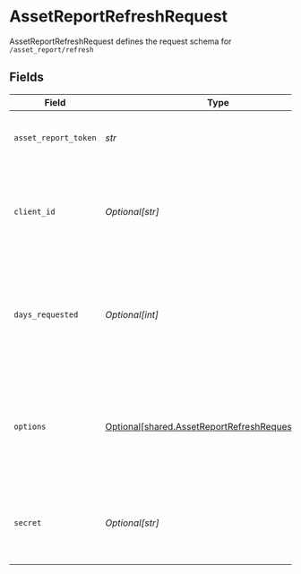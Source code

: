 # AssetReportRefreshRequest

AssetReportRefreshRequest defines the request schema for `/asset_report/refresh`


## Fields

| Field                                                                                                                                                                                       | Type                                                                                                                                                                                        | Required                                                                                                                                                                                    | Description                                                                                                                                                                                 |
| ------------------------------------------------------------------------------------------------------------------------------------------------------------------------------------------- | ------------------------------------------------------------------------------------------------------------------------------------------------------------------------------------------- | ------------------------------------------------------------------------------------------------------------------------------------------------------------------------------------------- | ------------------------------------------------------------------------------------------------------------------------------------------------------------------------------------------- |
| `asset_report_token`                                                                                                                                                                        | *str*                                                                                                                                                                                       | :heavy_check_mark:                                                                                                                                                                          | The `asset_report_token` returned by the original call to `/asset_report/create`                                                                                                            |
| `client_id`                                                                                                                                                                                 | *Optional[str]*                                                                                                                                                                             | :heavy_minus_sign:                                                                                                                                                                          | Your Plaid API `client_id`. The `client_id` is required and may be provided either in the `PLAID-CLIENT-ID` header or as part of a request body.                                            |
| `days_requested`                                                                                                                                                                            | *Optional[int]*                                                                                                                                                                             | :heavy_minus_sign:                                                                                                                                                                          | The maximum number of days of history to include in the Asset Report. Must be an integer. If not specified, the value from the original call to `/asset_report/create` will be used.        |
| `options`                                                                                                                                                                                   | [Optional[shared.AssetReportRefreshRequestOptions]](../../models/shared/assetreportrefreshrequestoptions.md)                                                                                | :heavy_minus_sign:                                                                                                                                                                          | An optional object to filter `/asset_report/refresh` results. If provided, cannot be `null`. If not specified, the `options` from the original call to `/asset_report/create` will be used. |
| `secret`                                                                                                                                                                                    | *Optional[str]*                                                                                                                                                                             | :heavy_minus_sign:                                                                                                                                                                          | Your Plaid API `secret`. The `secret` is required and may be provided either in the `PLAID-SECRET` header or as part of a request body.                                                     |